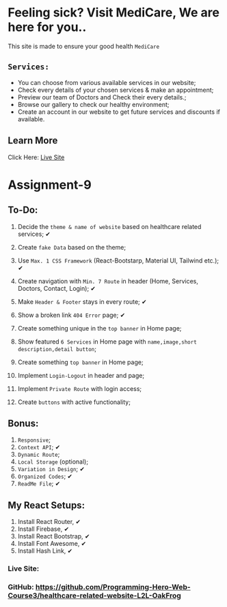 # Feeling sick? Visit MediCare, We are here for you..

This site is made to ensure your good health `MediCare`

## `Services:`

<ul>
<li>You can choose from various available services in our website;</li>
<li>Check every details of your chosen services & make an appointment;</li>
<li>Preview our team of Doctors and Check their every details.;</li>
<li>Browse our gallery to check our healthy environment;</li>
<li>Create an account in our website to get future services and discounts if available.</li>
</ul>

## Learn More

Click Here: [Live Site]()

# Assignment-9

## To-Do:

1. Decide the `theme & name of website` based on healthcare related services; ✔

2. Create `fake Data` based on the theme;

3. Use `Max. 1 CSS Framework` (React-Bootstarp, Material UI, Tailwind etc.); ✔

4. Create navigation with `Min. 7 Route` in header (Home, Services, Doctors, Contact, Login); ✔

5. Make `Header & Footer` stays in every route; ✔

6. Show a broken link `404 Error` page; ✔

7. Create something unique in the `top banner` in Home page;

8. Show featured `6 Services` in Home page with `name,image,short description,detail button`;

8. Create something `top banner` in Home page;

9. Implement `Login-Logout` in header and page; 

10. Implement `Private Route` with login access; 

11. Create `buttons` with active functionality;

## Bonus:

1. `Responsive`;
2. `Context API`; ✔
3. `Dynamic Route`;
4. `Local Storage` (optional);
5. `Variation in Design`; ✔
6. `Organized Codes`; ✔
7. `ReadMe File`; ✔

## My React Setups:

1. Install React Router, ✔
2. Install Firebase, ✔
3. Install React Bootstrap, ✔
4. Install Font Awesome, ✔
5. Install Hash Link, ✔

### Live Site: 
### GitHub: https://github.com/Programming-Hero-Web-Course3/healthcare-related-website-L2L-OakFrog